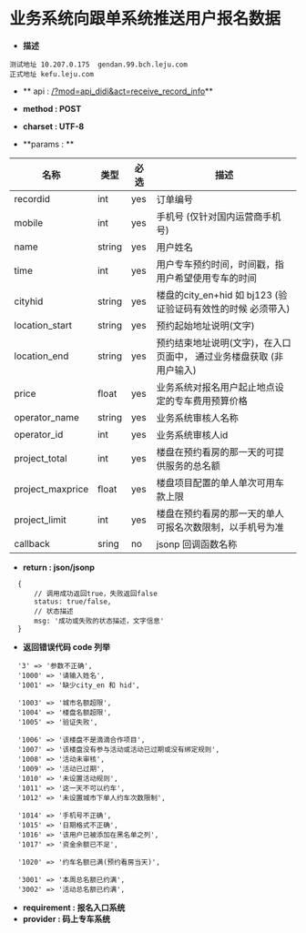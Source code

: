 
# 业务系统向跟单系统推送用户报名数据


* **描述**
```
测试地址 10.207.0.175  gendan.99.bch.leju.com
正式地址 kefu.leju.com
```

* ** api : [/?mod=api_didi&act=receive_record_info](/?mod=api_didi&act=receive_record_info)** 

* **method : POST**

* **charset : UTF-8**

* **params : **

| 名称|类型| 必选 | 描述|
| -- | -- | -- | -- |
|recordid |int|yes|订单编号
|mobile|int|yes| 手机号 (仅针对国内运营商手机号) |
|name |string|yes|用户姓名|
|time|int|yes|用户专车预约时间，时间戳，指用户希望使用专车的时间|
|cityhid|string|yes|楼盘的city_en+hid 如 bj123 (验证验证码有效性的时候 必须带入)|
|location_start|string|yes|预约起始地址说明(文字)|
|location_end|string|yes|预约结束地址说明(文字)，在入口页面中， 通过业务楼盘获取 (非用户输入)|
|price|float|yes|业务系统对报名用户起止地点设定的专车费用预算价格|
|operator_name|string|yes|业务系统审核人名称|
|operator_id|int|yes|业务系统审核人id|
|project_total|int|yes|楼盘在预约看房的那一天的可提供服务的总名额|
|project_maxprice|float|yes|楼盘项目配置的单人单次可用车款上限|
|project_limit|int|yes|楼盘在预约看房的那一天的单人可报名次数限制，以手机号为准|
| callback | sring | no | jsonp 回调函数名称 |

* **return : json/jsonp**

```
  {
      // 调⽤成功返回true，失败返回false
      status: true/false,
      // 状态描述
      msg: '成功或失败的状态描述，⽂字信息'
  }
```
* **返回错误代码 code 列举**

```
  '3' => '参数不正确',
  '1000' => '请输入姓名',
  '1001' => '缺少city_en 和 hid',

  '1003' => '城市名额超限',
  '1004' => '楼盘名额超限',
  '1005' => '验证失败',

  '1006' => '该楼盘不是滴滴合作项目',
  '1007' => '该楼盘没有参与活动或活动已过期或没有绑定规则',
  '1008' => '活动未审核',
  '1009' => '活动已过期',
  '1010' => '未设置活动规则',
  '1011' => '这一天不可以约车',
  '1012' => '未设置城市下单人约车次数限制',

  '1014' => '手机号不正确',
  '1015' => '日期格式不正确',
  '1016' => '该用户已被添加在黑名单之列',
  '1017' => '资金余额已不足',

  '1020' => '约车名额已满(预约看房当天)',

  '3001' => '本周总名额已约满',
  '3002' => '活动总名额已约满',

```


* **requirement : 报名入口系统**
* **provider : 码上专车系统**
